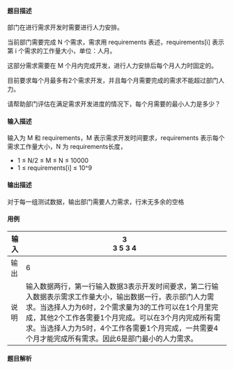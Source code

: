 #### 题目描述

部门在进行需求开发时需要进行人力安排。

当前部门需要完成 N 个需求，需求用 requirements 表述，requirements[i] 表示第 i 个需求的工作量大小，单位：人月。

这部分需求需要在 M 个月内完成开发，进行人力安排后每个月人力时固定的。

目前要求每个月最多有2个需求开发，并且每个月需要完成的需求不能超过部门人力。

请帮助部门评估在满足需求开发进度的情况下，每个月需要的最小人力是多少？

#### 输入描述

输入为 M 和 requirements，M 表示需求开发时间要求，requirements 表示每个需求工作量大小，N 为 requirements长度，

* 1 ≤ N/2 ≤ M ≤ N ≤ 10000
* 1 ≤ requirements[i] ≤ 10^9

#### 输出描述

对于每一组测试数据，输出部门需要人力需求，行末无多余的空格

#### 用例


| 输入 | 3<br/>3 5 3 4                                                                                                                                                                                                                                                                                                                     |
| ------ | ----------------------------------------------------------------------------------------------------------------------------------------------------------------------------------------------------------------------------------------------------------------------------------------------------------------------------------- |
| 输出 | 6                                                                                                                                                                                                                                                                                                                                 |
| 说明 | 输入数据两行，第一行输入数据3表示开发时间要求，第二行输入数据表示需求工作量大小，输出数据一行，表示部门人力需求。当选择人力为6时，2个需求量为3的工作可以在1个月里完成，其他2个工作各需要1个月完成。可以在3个月内完成所有需求。当选择人力为5时，4个工作各需要1个月完成，一共需要4个月才能完成所有需求。因此6是部门最小的人力需求。 |

#### 题目解析

